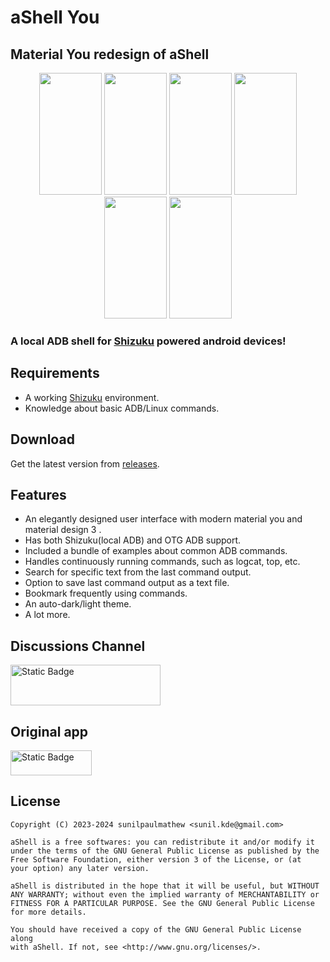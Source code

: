 # aShell You
## Material You redesign of aShell

<p style="text-align: center"><img src="https://github.com/DP-Hridayan/aShellYou/assets/157479796/906fad48-ed2e-4089-b4c6-f66d8e6bdc89" alt="" width="100" height="195" /> <img src="https://github.com/DP-Hridayan/aShellYou/assets/157479796/38e699c0-1e02-4bbb-8a9f-a148ab6cf66d" alt="" width="100" height="195" /> <img src="https://github.com/DP-Hridayan/aShellYou/assets/157479796/275d2711-53b6-47d4-aadf-76ca1a775071" alt="" width="100" height="195" /> 
<img src="https://github.com/DP-Hridayan/aShellYou/assets/157479796/73b8f1d3-6539-4d84-94e0-9c33d106f1ff" alt="" width="100" height="195" />
 <img src="https://github.com/DP-Hridayan/aShellYou/assets/157479796/83a7dc41-1b9c-495c-8e98-bae9e90b1205" alt="" width="100" height="195" />
 <img src="https://github.com/DP-Hridayan/aShellYou/assets/157479796/353dfd1d-95fb-43f9-a649-7f41ca67cd04" alt="" width="100" height="195" />
</p>

### A local ADB shell for [Shizuku](https://shizuku.rikka.app/) powered android devices!

## Requirements
* A working [Shizuku](https://shizuku.rikka.app/) environment.
* Knowledge about basic ADB/Linux commands.

## Download
Get the latest version from [releases](https://github.com/DP-Hridayan/ashell/releases).

## Features
* An elegantly designed user interface with modern material you and material design 3 .
* Has both Shizuku(local ADB) and OTG ADB support.
* Included a bundle of examples about common ADB commands.
* Handles continuously running commands, such as logcat, top, etc.
* Search for specific text from the last command output.
* Option to save last command output as a text file.
* Bookmark frequently using commands.
* An auto-dark/light theme.
* A lot more.

## Discussions Channel
<a href="https://t.me/aShellNew">
  <img src="https://img.shields.io/badge/telegram-blue?logo=telegram" alt="Static Badge" width="240" height="65">
</a>

## Original app
<a href="https://gitlab.com/sunilpaulmathew/ashell">
  <img src="https://img.shields.io/badge/gitlab-%23171321?logo=gitlab&logoColor=%23EF4F32&cacheSeconds=10" alt="Static Badge" height="40" width="130">
</a>

## License

    Copyright (C) 2023-2024 sunilpaulmathew <sunil.kde@gmail.com>

    aShell is a free softwares: you can redistribute it and/or modify it
    under the terms of the GNU General Public License as published by the
    Free Software Foundation, either version 3 of the License, or (at
    your option) any later version.

    aShell is distributed in the hope that it will be useful, but WITHOUT
    ANY WARRANTY; without even the implied warranty of MERCHANTABILITY or
    FITNESS FOR A PARTICULAR PURPOSE. See the GNU General Public License
    for more details.

    You should have received a copy of the GNU General Public License along
    with aShell. If not, see <http://www.gnu.org/licenses/>.
